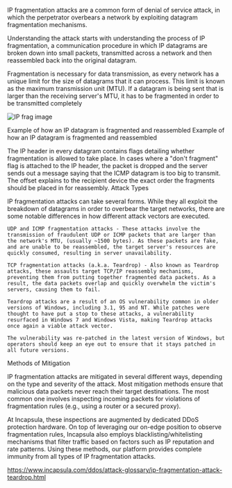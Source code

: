 IP fragmentation attacks are a common form of denial of service attack, in which the perpetrator overbears a network by exploiting datagram fragmentation mechanisms.

Understanding the attack starts with understanding the process of IP fragmentation, a communication procedure in which IP datagrams are broken down into small packets, transmitted across a network and then reassembled back into the original datagram.

Fragmentation is necessary for data transmission, as every network has a unique limit for the size of datagrams that it can process. This limit is known as the maximum transmission unit (MTU). If a datagram is being sent that is larger than the receiving server's MTU, it has to be fragmented in order to be transmitted completely

![IP frag image](https://www.incapsula.com/images/illustrations/ddos-mini-site/ip-fragmentation.jpeg)

Example of how an IP datagram is fragmented and reassembled Example of how an IP datagram is fragmented and reassembled

The IP header in every datagram contains flags detailing whether fragmentation is allowed to take place. In cases where a "don't fragment" flag is attached to the IP header, the packet is dropped and the server sends out a message saying that the ICMP datagram is too big to transmit. The offset explains to the recipient device the exact order the fragments should be placed in for reassembly.
Attack Types

IP fragmentation attacks can take several forms. While they all exploit the breakdown of datagrams in order to overbear the target networks, there are some notable differences in how different attack vectors are executed.

    UDP and ICMP fragmentation attacks - These attacks involve the transmission of fraudulent UDP or ICMP packets that are larger than the network's MTU, (usually ~1500 bytes). As these packets are fake, and are unable to be reassembled, the target server's resources are quickly consumed, resulting in server unavailability.

    TCP fragmentation attacks (a.k.a. Teardrop) - Also known as Teardrop attacks, these assaults target TCP/IP reassembly mechanisms, preventing them from putting together fragmented data packets. As a result, the data packets overlap and quickly overwhelm the victim's servers, causing them to fail.

    Teardrop attacks are a result of an OS vulnerability common in older versions of Windows, including 3.1, 95 and NT. While patches were thought to have put a stop to these attacks, a vulnerability resurfaced in Windows 7 and Windows Vista, making Teardrop attacks once again a viable attack vector.

    The vulnerability was re-patched in the latest version of Windows, but operators should keep an eye out to ensure that it stays patched in all future versions.

Methods of Mitigation

IP fragmentation attacks are mitigated in several different ways, depending on the type and severity of the attack. Most mitigation methods ensure that malicious data packets never reach their target destinations. The most common one involves inspecting incoming packets for violations of fragmentation rules (e.g., using a router or a secured proxy).

At Incapsula, these inspections are augmented by dedicated DDoS protection hardware. On top of leveraging our on-edge position to observe fragmentation rules, Incapsula also employs blacklisting/whitelisting mechanisms that filter traffic based on factors such as IP reputation and rate patterns. Using these methods, our platform provides complete immunity from all types of IP fragmentation attacks.

<https://www.incapsula.com/ddos/attack-glossary/ip-fragmentation-attack-teardrop.html>